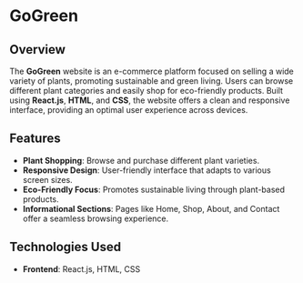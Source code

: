 # GoGreen

## Overview
The **GoGreen** website is an e-commerce platform focused on selling a wide variety of plants, promoting sustainable and green living. Users can browse different plant categories and easily shop for eco-friendly products. Built using **React.js**, **HTML**, and **CSS**, the website offers a clean and responsive interface, providing an optimal user experience across devices.

## Features
- **Plant Shopping**: Browse and purchase different plant varieties.
- **Responsive Design**: User-friendly interface that adapts to various screen sizes.
- **Eco-Friendly Focus**: Promotes sustainable living through plant-based products.
- **Informational Sections**: Pages like Home, Shop, About, and Contact offer a seamless browsing experience.

## Technologies Used
- **Frontend**: React.js, HTML, CSS
